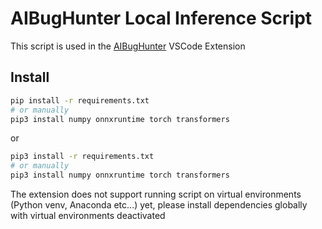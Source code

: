 # AIBugHunter Local Inference Script

This script is used in the [AIBugHunter](https://github.com/aibughunter/aibughunter) VSCode Extension

## Install

```bash
pip install -r requirements.txt
# or manually
pip3 install numpy onnxruntime torch transformers
```

or 

```bash
pip3 install -r requirements.txt
# or manually
pip3 install numpy onnxruntime torch transformers
```

The extension does not support running script on virtual environments (Python venv, Anaconda etc...) yet, please install dependencies globally with virtual environments deactivated